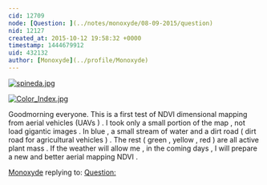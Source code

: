 ```yaml
---
cid: 12709
node: [Question: ](../notes/monoxyde/08-09-2015/question)
nid: 12127
created_at: 2015-10-12 19:58:32 +0000
timestamp: 1444679912
uid: 432132
author: [Monoxyde](../profile/Monoxyde)
---
```


[![spineda.jpg](https://i.publiclab.org/system/images/photos/000/011/923/medium/spineda.jpg)](https://i.publiclab.org/system/images/photos/000/011/923/original/spineda.jpg)



[![Color_Index.jpg](https://i.publiclab.org/system/images/photos/000/011/924/medium/Color_Index.jpg)](https://i.publiclab.org/system/images/photos/000/011/924/original/Color_Index.jpg)

Goodmorning everyone.
This is a first test of NDVI dimensional mapping from aerial vehicles (UAVs ) . I took only a small portion of the map , not load gigantic images . In blue , a small stream of water and a dirt road ( dirt road for agricultural vehicles ) . The rest ( green , yellow , red ) are all active plant mass .
If the weather will allow me , in the coming days , I will prepare a new and better aerial mapping NDVI .





[Monoxyde](../profile/Monoxyde) replying to: [Question: ](../notes/monoxyde/08-09-2015/question)

